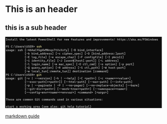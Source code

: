 # This is an header

## this is a sub header

![a test image ](test-floppy.png)


[markdown guide](https://www.markdownguide.org/cheat-sheet/)